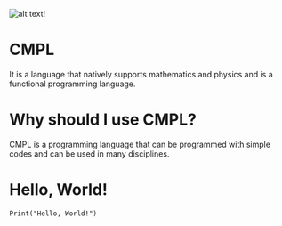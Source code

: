 ![ alt text ](https://user-images.githubusercontent.com/125177709/219602580-95c5edb5-b226-4bfe-88e8-4b6b4d6773ba.svg)!


# CMPL
It is a language that natively supports mathematics and physics and is a functional programming language.

# Why should I use CMPL?
CMPL is a programming language that can be programmed with simple codes and can be used in many disciplines.

# Hello, World!
```
Print("Hello, World!")
```
